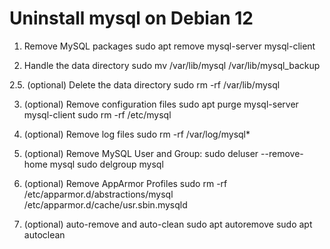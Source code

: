 # Uninstall mysql on Debian 12

1. Remove MySQL packages
sudo apt remove mysql-server mysql-client

2. Handle the data directory
sudo mv /var/lib/mysql /var/lib/mysql_backup

2.5. (optional) Delete the data directory
sudo rm -rf /var/lib/mysql

3. (optional) Remove configuration files
sudo apt purge mysql-server mysql-client
sudo rm -rf /etc/mysql

4. (optional) Remove log files
sudo rm -rf /var/log/mysql*

5. (optional) Remove MySQL User and Group:
sudo deluser --remove-home mysql
sudo delgroup mysql

6. (optional) Remove AppArmor Profiles
sudo rm -rf /etc/apparmor.d/abstractions/mysql /etc/apparmor.d/cache/usr.sbin.mysqld

7. (optional) auto-remove and auto-clean
sudo apt autoremove
sudo apt autoclean